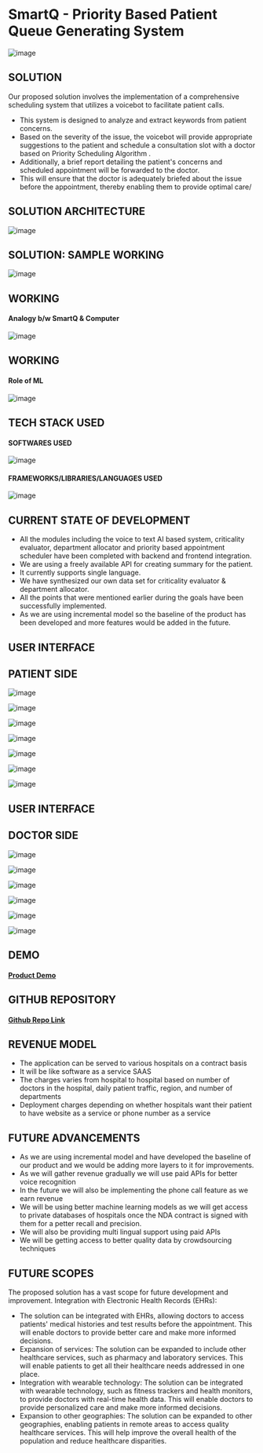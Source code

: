 # SmartQ - Priority Based Patient Queue Generating System

![image](https://user-images.githubusercontent.com/77988385/228392865-eaae5364-d09b-4ee3-b231-a63b589cf3f8.png)


## SOLUTION

Our proposed solution involves the implementation of a comprehensive scheduling system that utilizes a voicebot to facilitate patient calls. 
- This system is designed to analyze and extract keywords from patient concerns. 
- Based on the severity of the issue, the voicebot will provide appropriate suggestions to the patient and schedule a consultation slot with a doctor based on Priority Scheduling Algorithm .
- Additionally, a brief report detailing the patient's concerns and scheduled appointment will be forwarded to the doctor. 
- This will ensure that the doctor is adequately briefed about the issue before the appointment, thereby enabling them to provide optimal care/


## SOLUTION ARCHITECTURE

![image](https://user-images.githubusercontent.com/77988385/228393389-aefb6c02-a407-479a-8860-e8ae801a82c7.png)


## SOLUTION: SAMPLE WORKING

![image](https://user-images.githubusercontent.com/77988385/228393484-1f4fe11b-7f0a-491e-b745-ef81423d0f67.png)


## WORKING
#### Analogy b/w SmartQ & Computer

![image](https://user-images.githubusercontent.com/77988385/228393716-0d6970a5-f6bd-4f97-b15f-18eb40df8277.png)


## WORKING
#### Role of ML

![image](https://user-images.githubusercontent.com/77988385/228393824-df1ccc53-a659-48c7-a42d-4c37fa57a016.png)


## TECH STACK USED

#### SOFTWARES USED

![image](https://user-images.githubusercontent.com/77988385/228393956-8f3a33df-37fa-4533-a67f-e4843d8f5479.png)

#### FRAMEWORKS/LIBRARIES/LANGUAGES USED

![image](https://user-images.githubusercontent.com/77988385/228393987-85f5d98c-f47f-4d28-9d04-9a1588e07f05.png)


## CURRENT STATE OF DEVELOPMENT
- All the modules including the voice to text AI based system, criticality evaluator, department allocator and priority based appointment scheduler have been completed with backend and frontend integration.
- We are using a freely available API for creating summary for the patient. 
- It currently supports single language.
- We have synthesized our own data set for criticality evaluator & department allocator.
- All the points that were mentioned earlier during the goals have been successfully implemented.
- As we are using incremental model so the baseline of the product has been developed and more features would be added in the future.


## USER INTERFACE

## PATIENT SIDE

![image](https://user-images.githubusercontent.com/77988385/228394195-2b2b2e2d-9495-46c4-84b3-523f63af8f0c.png)

![image](https://user-images.githubusercontent.com/77988385/228394234-815bd5bb-1d68-4080-86d0-98b87d9ef033.png)

![image](https://user-images.githubusercontent.com/77988385/228394259-f548959d-6bd3-4831-89f9-097d2496bbc0.png)

![image](https://user-images.githubusercontent.com/77988385/228394294-969980c5-6556-429d-9cf9-9ee88eec7f8f.png)

![image](https://user-images.githubusercontent.com/77988385/228394354-50135b66-9e1a-413f-98db-f7de092bd80b.png)

![image](https://user-images.githubusercontent.com/77988385/228394395-cbdde6db-5a83-4bd1-b113-70d6ff2053fd.png)

![image](https://user-images.githubusercontent.com/77988385/228394431-b04b712a-62a4-46d5-b170-59b3a41bce53.png)


## USER INTERFACE

## DOCTOR SIDE

![image](https://user-images.githubusercontent.com/77988385/228394490-9b1622e7-0cce-4bee-86fb-6fc5ff3253cc.png)

![image](https://user-images.githubusercontent.com/77988385/228394519-4e4cb23f-144f-4e27-9dae-d1620ea22478.png)

![image](https://user-images.githubusercontent.com/77988385/228394558-c5e7c6a6-3e8a-4dec-a537-235290fbfeea.png)

![image](https://user-images.githubusercontent.com/77988385/228394590-e57a370d-c39a-4b5b-bffe-2689c98c148f.png)

![image](https://user-images.githubusercontent.com/77988385/228394639-87bcef5a-f871-462b-aa97-5bcbee0c989b.png)

![image](https://user-images.githubusercontent.com/77988385/228394666-37218a00-2d68-4411-928c-b683ad7fe694.png)


## DEMO

#### [Product Demo](https://drive.google.com/drive/folders/1X_UU19pylWReB4Oodzt4Tr0Bay9ZeLVM?usp=sharing)


## GITHUB REPOSITORY

#### [Github Repo Link](https://github.com/PriyankaKumari-2002/SmartQ-VIT--Automated-Priority-Based-Patient-Queue-Generating-System)


## REVENUE MODEL
- The application can be served to various hospitals on a contract basis
- It will be like software as a service SAAS
- The charges varies from hospital to hospital based on number of doctors in the hospital, daily patient traffic, region, and number of departments
- Deployment charges depending on whether hospitals want their patient to have website as a service or phone number as a service


## FUTURE ADVANCEMENTS
- As we are using incremental model and have developed the baseline of our product and we  would be adding more layers to it for improvements.
- As we will gather revenue gradually we will use paid APIs for better voice recognition
- In the future we will also be implementing the phone call feature as we earn revenue
- We will be using better machine learning models as we will get access to private databases of hospitals once the NDA contract is signed with them for a petter recall and precision.
- We will also be providing multi lingual support using paid APIs 
- We will be getting access to better quality data by crowdsourcing techniques


## FUTURE SCOPES
The proposed solution has a vast scope for future development and improvement. 
Integration with Electronic Health Records (EHRs): 
- The solution can be integrated with EHRs, allowing doctors to access patients' medical histories and test results before the appointment. This will enable doctors to provide better care and make more informed decisions. 
- Expansion of services: The solution can be expanded to include other healthcare services, such as pharmacy and laboratory services. This will enable patients to get 
all their healthcare needs addressed in one place. 
- Integration with wearable technology: The solution can be integrated with wearable technology, such as fitness trackers and health monitors, to provide doctors with real-time health data. This will enable doctors to provide personalized care and make more informed decisions. 
- Expansion to other geographies: The solution can be expanded to other geographies, enabling patients in remote areas to access quality healthcare services. This will help improve the overall health of the population and reduce healthcare disparities.
















